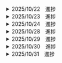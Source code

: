 <details><summary>2025/10/22　進捗</summary>
  国のAPIの実装 -> 100%
    すべての情報取得　ー＞　100%
    ユーザーの検索一致　ー＞　80%
  
  レイアウト 
    検索バーの実装　ー＞　50%
    　AutoComplete

    取得した国それぞれをカード化　ー＞　100%

    優先度1 -> 検索の実装 50% 課題: 動的ルーティングの仕組みの理解　今週100%予定
    優先度2 -> Azure　Translater実装 50%(以前仮実装済み)　今週着手予定
    優先度3 -> Azure Map実装 進捗なし 来週着手予定
    優先度4 -> UIデザインの整形 進捗なし

    できたら　ー＞　ページネーションの追加

</details>

<details><summary>2025/10/23　進捗</summary>
  検索の実装 100%
    学んだこと
      - オブジェクトの受け渡し
        - 親コンポーネントから子コンポーネントにオブジェクトの値を受け渡すとき、stateにnull変数を準備して、検索した値を代入。
        - その値を子コンポーネントで展開させて使うことでエラーが解消。
    
    問題点
      - 無理やり動的にルーティングをしようとしていた
      - Propsは子コンポーネントでの、動的に変更するのは難しい
      - データの流れを適宜確認していなかった。

Azure Translaterの実装　20%

優先度1 -> Azure　Translater実装 50%(以前仮実装済み)　本日から着手
優先度2 -> Azure Map実装 進捗なし 来週着手予定
優先度3 -> UIデザインの整形 進捗なし

</details>

<details><summary>2025/10/24　進捗</summary>
 Azure Translaterの実装　100%
    検索した国の情報の詳細を見る際に、該当する国を選択し、検索ボタンを押下した時にTranslate APIを発火させて翻訳した状態で子コンポーネント内で表示するように実装。
    現在地時刻を表示するときに、UTC-8:00のようなデータしかなかったので、日本時間を基準にして計算をして日付と時間を表示するように実装

優先度1 -> Azure Map実装 進捗なし 来週着手予定
優先度2 -> UIデザインの整形 進捗なし

</details>

<details><summary>2025/10/28　進捗</summary>
 Google Map実装 完了
  データ内のgoogle mapリンクだと一度展開しなければいけないので、検索した地名を取得してドキュメント通りの組み込みURLを作成しそして、取得した地名をインクリメントすることによって実装が完了した。

優先度1
-> UIデザインの整形 進捗なし

</details>

<details><summary>2025/10/29　進捗</summary>
UIデザインの整形 
  ホームのグリッドを3分割にし、カードの大きさを少し小さめに設定。
  検索バーのサイズを小さくし、検索ボタンを横にした。　ー＞　検索アイコン付きの検索バーに変更する予定。

問題点:
・どこかの全体に適用するCSSで広さが取れていないから、画面が横に移動してしまう。
OR　
グリッドをし、カードのサイズ変更をした際にカードのおおきさがcontainerの大きさからはみ出してしまっている可能性。
・これによって、紙っぽい背景画像に設定しても検索バーと国のカードがずれてキレイに整えられていない。
・通常CSSとVuetifyのクラス（d-flexみたいな）の使い分けが難しい。

次回
・全体の広さをCSSの適用
・紙のデザイン化

</details>

<details><summary>2025/10/30　進捗</summary>
UIデザインの整形 
  ホーム背景にカラー追加　完了
  アニメーションの実装　10％

次回
・detail画面のレイアウト・デザイン追加　明日完了予定
・getterの機能を入れていないので、地方名フィルターをかけて一致した国々の数を表示する
・アニメーションの実装模索 来週の締め切り日までには実装完了したい。（AOS.js, AnimXYZ）

</details>

<details><summary>2025/10/31　進捗</summary>
UIデザインの整形 
  ・detail画面のレイアウト・デザイン追加　100%


次回
・getterの機能を入れていないので、地方名フィルターをかけて一致した国々の数を表示する
・アニメーションの実装模索 来週の締め切り日までには実装完了したい。（AOS.js, AnimXYZ）

</details>
